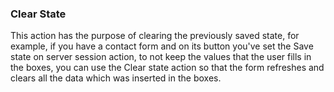 ### Clear State

This action has the purpose of clearing the previously saved state, for example, if you have a contact form and on its button you've set the Save state on server session action, to not keep the values that the user fills in the boxes, you can use the Clear state action so that the form refreshes and clears all the data which was inserted in the boxes.

